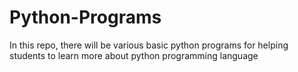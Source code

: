 # Python-Programs
In this repo, there will be various basic python programs for helping students to learn more about python programming language
